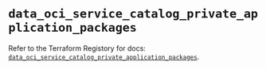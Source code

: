 # `data_oci_service_catalog_private_application_packages`

Refer to the Terraform Registory for docs: [`data_oci_service_catalog_private_application_packages`](https://registry.terraform.io/providers/oracle/oci/6.18.0/docs/data-sources/service_catalog_private_application_packages).
